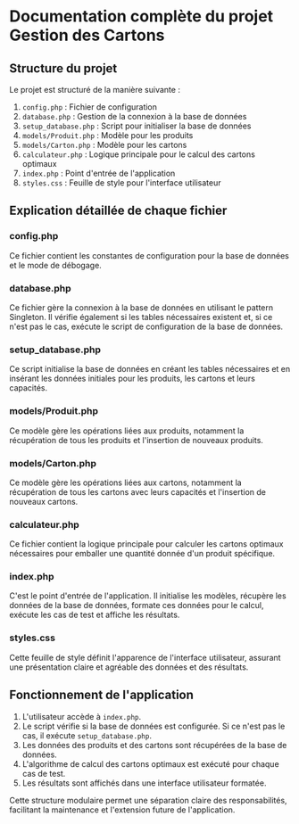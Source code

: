 # Documentation complète du projet Gestion des Cartons

## Structure du projet

Le projet est structuré de la manière suivante :

1. `config.php` : Fichier de configuration
2. `database.php` : Gestion de la connexion à la base de données
3. `setup_database.php` : Script pour initialiser la base de données
4. `models/Produit.php` : Modèle pour les produits
5. `models/Carton.php` : Modèle pour les cartons
6. `calculateur.php` : Logique principale pour le calcul des cartons optimaux
7. `index.php` : Point d'entrée de l'application
8. `styles.css` : Feuille de style pour l'interface utilisateur

## Explication détaillée de chaque fichier

### config.php

Ce fichier contient les constantes de configuration pour la base de données et le mode de débogage.

### database.php

Ce fichier gère la connexion à la base de données en utilisant le pattern Singleton. Il vérifie également si les tables nécessaires existent et, si ce n'est pas le cas, exécute le script de configuration de la base de données.

### setup_database.php

Ce script initialise la base de données en créant les tables nécessaires et en insérant les données initiales pour les produits, les cartons et leurs capacités.

### models/Produit.php

Ce modèle gère les opérations liées aux produits, notamment la récupération de tous les produits et l'insertion de nouveaux produits.

### models/Carton.php

Ce modèle gère les opérations liées aux cartons, notamment la récupération de tous les cartons avec leurs capacités et l'insertion de nouveaux cartons.

### calculateur.php

Ce fichier contient la logique principale pour calculer les cartons optimaux nécessaires pour emballer une quantité donnée d'un produit spécifique.

### index.php

C'est le point d'entrée de l'application. Il initialise les modèles, récupère les données de la base de données, formate ces données pour le calcul, exécute les cas de test et affiche les résultats.

### styles.css

Cette feuille de style définit l'apparence de l'interface utilisateur, assurant une présentation claire et agréable des données et des résultats.

## Fonctionnement de l'application

1. L'utilisateur accède à `index.php`.
2. Le script vérifie si la base de données est configurée. Si ce n'est pas le cas, il exécute `setup_database.php`.
3. Les données des produits et des cartons sont récupérées de la base de données.
4. L'algorithme de calcul des cartons optimaux est exécuté pour chaque cas de test.
5. Les résultats sont affichés dans une interface utilisateur formatée.

Cette structure modulaire permet une séparation claire des responsabilités, facilitant la maintenance et l'extension future de l'application.
